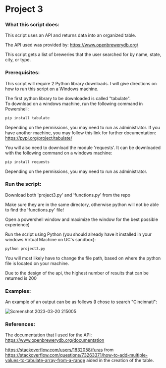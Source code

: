 # Project 3

### What this script does:
This script uses an API and returns data into an organized table.

The API used was provided by: https://www.openbrewerydb.org/    

This script gets a list of breweries that the user searched for by name, state, city, or type.

### Prerequisites:
This script will require 2 Python library downloads. I will give directions on how to run this script on a Windows machine.

The first python library to be downloaded is called "tabulate".    
To download on a windows machine, run the following command in Powershell:

```powershell
pip install tabulate
```
Depending on the permissions, you may need to run as administrator. If you have another machine, you may follow this link for further documentation: https://pypi.org/project/tabulate/

You will also need to download the module 'requests'. It can be downloaded with the following command on a windows machine:
```powershell
pip install requests
```
Depending on the permissions, you may need to run as administrator.

### Run the script:
Download both 'project3.py' and 'functions.py' from the repo  

Make sure they are in the same directory, otherwise python will not be able to find the 'functions.py' file!  

Open a powershell window and maximize the window for the best possible experience)  

Run the script using Python (you should already have it installed in your windows Virtual Machine on UC's sandbox):

```python
python project3.py
```
You will most likely have to change the file path, based on where the python file is located on your machine.  
  
Due to the design of the api, the highest number of results that can be returned is 200


###  Examples:
An example of an output can be as follows (I chose to search "Cincinnati":

![Screenshot 2023-03-20 215005](https://user-images.githubusercontent.com/82166772/226501194-316a1dd3-fb65-47a9-ae53-d043c4367fa7.png)

### References:
The documentation that I used for the API: https://www.openbrewerydb.org/documentation   

https://stackoverflow.com/users/1832058/furas from https://stackoverflow.com/questions/73263371/how-to-add-multiple-values-to-tabulate-array-from-a-range aided in the creation of the table.

